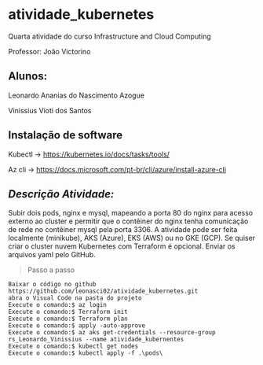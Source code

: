# atividade_kubernetes

Quarta atividade do curso Infrastructure and Cloud Computing 

Professor: João Victorino

## Alunos:

Leonardo Ananias do Nascimento Azogue 

Vinissius Vioti dos Santos 

## Instalação de software

Kubectl -> https://kubernetes.io/docs/tasks/tools/

Az cli -> https://docs.microsoft.com/pt-br/cli/azure/install-azure-cli

## ***Descrição Atividade:*** 
Subir dois pods, nginx e mysql, mapeando a porta 80 do nginx para acesso externo ao cluster e permitir que o contêiner do nginx 
tenha comunicação de rede no contêiner mysql pela porta 3306. A atividade pode ser feita localmente (minikube), AKS (Azure), EKS (AWS) ou no GKE (GCP). 
Se quiser criar o cluster nuvem Kubernetes com Terraform é opcional. Enviar os arquivos yaml pelo GitHub.


> Passo a passo
```
Baixar o código no github https://github.com/leonasci02/atividade_kubernetes.git
abra o Visual Code na pasta do projeto
Execute o comando:$ az login 
Execute o comando:$ Terraform init 
Execute o comando:$ Terraform plan
Execute o comando:$ apply -auto-approve
Execute o comando:$ az aks get-credentials --resource-group rs_Leonardo_Vinissius --name atividade_kubernentes
Execute o comando:$ kubectl get nodes
Execute o comando:$ kubectl apply -f .\pods\

```
